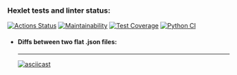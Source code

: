 ### Hexlet tests and linter status:
[![Actions Status](https://github.com/makaralina/python-project-50/actions/workflows/hexlet-check.yml/badge.svg)](https://github.com/makaralina/python-project-50/actions)
[![Maintainability](https://api.codeclimate.com/v1/badges/1f531e934429de2a1a63/maintainability)](https://codeclimate.com/github/makaralina/python-project-50/maintainability)
[![Test Coverage](https://api.codeclimate.com/v1/badges/1f531e934429de2a1a63/test_coverage)](https://codeclimate.com/github/makaralina/python-project-50/test_coverage)
[![Python CI](https://github.com/makaralina/python-project-50/actions/workflows/main.yml/badge.svg)](https://github.com/makaralina/python-project-50/actions/workflows/main.yml)

* #### **Diffs between two flat .json files:**
   ---
   [![asciicast](https://asciinema.org/a/pAAV7T3ozOVRyfD1K1LfeFNXG.svg)](https://asciinema.org/a/pAAV7T3ozOVRyfD1K1LfeFNXG)